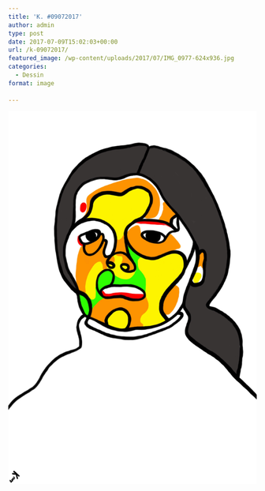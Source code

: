 ```yaml
---
title: 'K. #09072017'
author: admin
type: post
date: 2017-07-09T15:02:03+00:00
url: /k-09072017/
featured_image: /wp-content/uploads/2017/07/IMG_0977-624x936.jpg
categories:
  - Dessin
format: image

---
```

![K. #09072017](./IMG_0977.jpg)